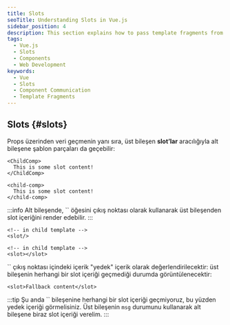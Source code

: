 ```yaml
---
title: Slots
seoTitle: Understanding Slots in Vue.js
sidebar_position: 4
description: This section explains how to pass template fragments from a parent component to a child component using slots. It covers the usage of the  element for rendering content.
tags: 
  - Vue.js
  - Slots
  - Components
  - Web Development
keywords: 
  - Vue
  - Slots
  - Component Communication
  - Template Fragments
---
```

## Slots {#slots}

Props üzerinden veri geçmenin yanı sıra, üst bileşen **slot’lar** aracılığıyla alt bileşene şablon parçaları da geçebilir:



```vue-html
<ChildComp>
  This is some slot content!
</ChildComp>
```




```vue-html
<child-comp>
  This is some slot content!
</child-comp>
```



:::info
Alt bileşende, `` öğesini çıkış noktası olarak kullanarak üst bileşenden slot içeriğini render edebilir.
:::



```vue-html
<!-- in child template -->
<slot/>
```




```vue-html
<!-- in child template -->
<slot></slot>
```



`` çıkış noktası içindeki içerik "yedek" içerik olarak değerlendirilecektir: üst bileşenin herhangi bir slot içeriği geçmediği durumda görüntülenecektir:

```vue-html
<slot>Fallback content</slot>
```

:::tip
Şu anda `` bileşenine herhangi bir slot içeriği geçmiyoruz, bu yüzden yedek içeriği görmelisiniz. Üst bileşenin `msg` durumunu kullanarak alt bileşene biraz slot içeriği verelim.
:::